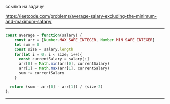 ссылка на задачу 

https://leetcode.com/problems/average-salary-excluding-the-minimum-and-maximum-salary/

---

```js
const average = function(salary) {
    const arr = [Number.MAX_SAFE_INTEGER, Number.MIN_SAFE_INTEGER]
    let sum = 0
    const size = salary.length
    for(let i = 0; i < size; i++){
      const currentSalary = salary[i]
      arr[0] = Math.min(arr[0], currentSalary)
      arr[1] = Math.max(arr[1], currentSalary)
      sum += currentSalary
    }

  return (sum - arr[0] - arr[1]) / (size-2)
};
```
---
